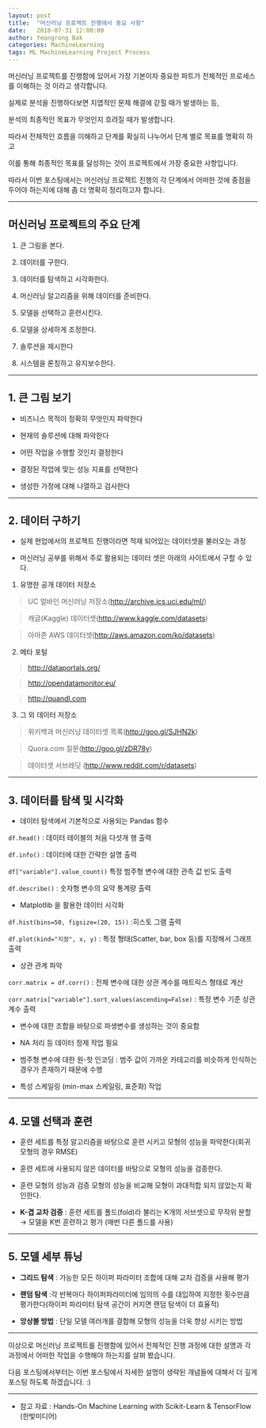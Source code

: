 ```yaml
---
layout: post
title:  "머신러닝 프로젝트 진행에서 중요 사항"
date:   2018-07-31 12:00:00
author: Yeongrong Bak
categories: MachineLearning
tags: ML MachineLearning Project Process
---
```


머신러닝 프로젝트를 진행함에 있어서 가장 기본이자 중요한 파트가 전체적인 프로세스를 이해하는 것 이라고 생각합니다.

실제로 분석을 진행하다보면 지엽적인 문제 해결에 갇힐 때가 발생하는 등,

분석의 최종적인 목표가 무엇인지 흐려질 때가 발생합니다.

따라서 전체적인 흐름을 이해하고 단계를 확실히 나누어서 단계 별로 목표를 명확히 하고

이를 통해 최종적인 목표를 달성하는 것이 프로젝트에서 가장 중요한 사항입니다.

따라서 이번 포스팅에서는 머신러닝 프로젝트 진행의 각 단계에서 어떠한 것에 중점을 두어야 하는지에 대해 좀 더 명확히 정리하고자 합니다.

---

## 머신러닝 프로젝트의 주요 단계

1) 큰 그림을 본다.

2) 데이터를 구한다.

3) 데이터를 탐색하고 시각화한다.

4) 머신러닝 알고리즘을 위해 데이터를 준비한다.

5) 모델을 선택하고 훈련시킨다.

6) 모델을 상세하게 조정한다.

7) 솔루션을 제시한다

8) 시스템을 론칭하고 유지보수한다.

---

## **1. 큰 그림 보기**

- 비즈니스 목적이 정확히 무엇인지 파악한다

- 현재의 솔루션에 대해 파악한다

- 어떤 작업을 수행할 것인지 결정한다

- 결정된 작업에 맞는 성능 지표를 선택한다

- 생성한 가정에 대해 나열하고 검사한다

---

## **2. 데이터 구하기**

- 실제 현업에서의 프로젝트 진행이라면 적재 되어있는 데이터셋을 불러오는 과정

- 머신러닝 공부를 위해서 주로 활용되는 데이터 셋은 아래의 사이트에서 구할 수 있다.

1) 유명한 공개 데이터 저장소

>UC 얼바인 머신러닝 저장소(http://archive.ics.uci.edu/ml/)

>캐글(Kaggle) 데이터셋(http://www.kaggle.com/datasets)

>아마존 AWS 데이터셋(http://aws.amazon.com/ko/datasets)

2) 메타 포털

>http://dataportals.org/

>http://opendatamonitor.eu/

>http://quandl.com

3) 그 외 데이터 저장소

>위키백과 머신러닝 데이터셋 목록(http://goo.gl/SJHN2k)

>Quora.com 질문(http://goo.gl/zDR78y)

>데이터셋 서브레딧 (http://www.reddit.com/r/datasets)

---

## **3. 데이터를 탐색 및 시각화**

- 데이터 탐색에서 기본적으로 사용되는 Pandas 함수

`df.head()` : 데이터 테이블의 처음 다섯개 행 출력

`df.info()` : 데이터에 대한 간략한 설명 출력

`df["variable"].value_count()` 특정 범주형 변수에 대한 관측 값 빈도 출력

`df.describe()` : 숫자형 변수의 요약 통계량 출력

- Matplotlib 을 활용한 데이터 시각화

`df.hist(bins=50, figsize=(20, 15))` :히스토 그램 출력

`df.plot(kind="지정", x, y)` : 특정 형태(Scatter, bar, box 등)를 지정해서 그래프 출력

- 상관 관계 파악

`corr.matrix = df.corr()` : 전체 변수에 대한 상관 계수를 매트릭스 형태로 계산

`corr.matrix["variable"].sort_values(ascending=False)` : 특정 변수 기준 상관 계수 출력

- 변수에 대한 조합을 바탕으로 파생변수를 생성하는 것이 중요함

- NA 처리 등 데이터 정제 작업 필요

- 범주형 변수에 대한 원-핫 인코딩 : 범주 값이 가까운 카테고리를 비슷하게 인식하는 경우가 존재하기 때문에 수행

- 특성 스케일링 (min-max 스케일링, 표준화) 작업

---

## **4. 모델 선택과 훈련**

- 훈련 세트를 특정 알고리즘을 바탕으로 훈련 시키고 모형의 성능을 파악한다(회귀 모형의 경우 RMSE)

- 훈련 세트에 사용되지 않은 데이터를 바탕으로 모형의 성능을 검증한다.

- 훈련 모형의 성능과 검증 모형의 성능을 비교해 모형이 과대적합 되지 않았는지 확인한다.

- **K-겹 교차 검증** : 훈련 세트를 폴드(fold)라 불리는 K개의 서브셋으로 무작위 분할 → 모델을 K번 훈련하고 평가 (매번 다른 폴드를 사용)

---

## **5. 모델 세부 튜닝**

- **그리드 탐색** : 가능한 모든 하이퍼 파라미터 조합에 대해 교차 검증을 사용해 평가

- **랜덤 탐색** :각 반복마다 하이퍼파라미터에 임의의 수를 대입하여 지정한 횟수만큼 평가한다(하이퍼 파라미터 탐색 공간이 커지면 랜덤 탐색이 더 효율적)

- **앙상블 방법** : 단일 모델 여러개를 결합해 모형의 성능을 더욱 향상 시키는 방법

---

이상으로 머신러닝 프로젝트를 진행함에 있어서 전체적인 진행 과정에 대한 설명과 각 과정에서 어떠한 작업을 수행해야 하는지를 살펴 봤습니다.

다음 포스팅에서부터는 이번 포스팅에서 자세한 설명이 생략된 개념들에 대해서 더 깊게 포스팅 하도록 하겠습니다. :)

---

- 참고 자료 : Hands-On Machine Learning with Scikit-Learn & TensorFlow (한빛미디어)

